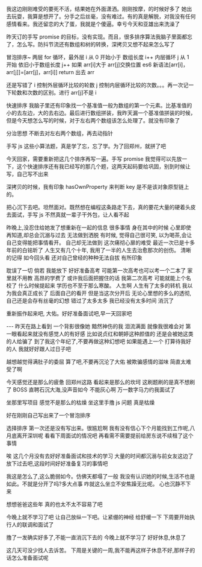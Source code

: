 我这边刚刚难受的要死不活，结果她在外面潇洒。刚刚按摩，的时候好多了
她出去玩耍，我算是想开了。分手之后丝毫，没有难过。有的真是解脱，对我没有任何感情看来。我还留恋的大了蛋，我就是个傻逼。幸亏今天和亚雄出来洗澡了

昨天订的手写 promise 的目标，没有实现。而且，很多排序算法我脑子里面都忘了，怎么写。防抖节流还有数组和树的转换，深拷贝又想不起来怎么写了

冒泡排序~ 两层 for 循环，最外层 i 从 0 开始小于 数组长度 i++ 内层循环 j 从 1 开始 依旧小于数组长度 j++ 如果 arr[i]大于 arr[j]交换位置 es6 新语法[arr[i]，arr[j]]=[arr[j]，arr[i]] return 出去 arr

还是写错了 i 控制外层循环比较的轮数 j 控制内层循环比较的次数。。。再一次记一下轮数和次数的区别。进行 arr[j]不是 i

快速排序 我脑子里还有印象找一个基准值一般为数组的第一个元素。比基准值的小的去左边，大的去右边。最后进行数组拼装，我昨天漏一个基准值拼装的时候，但是今天想怎么写的时候，对于左右两个数组该怎么处理了。就没有印象了

分治思想 不断去对左右两个数组，再去动指针

手写 js 这些小算法题，真是学了忘，忘了学。为了回郑州，就拼了吧

今天回家，需要重新把这几个排序再写一遍。手写 promise 我觉得可以先放一下，这个快速排序还有我已经写的那几个题，这两天起码要给巩固，别到时候让写，自己写不出来

深拷贝的时候，我有印象 hasOwnProperty 来判断 key 是不是该对象原型链上的。

把心沉下去吧。坦然面对。既然想在编程这条路走下去，真的要花大量的硬着头皮去面试，手写 js 不然真就一辈子干外包，让人看不起

昨晚上,没忍住给她发了想重新在一起的信息
很多事情 身在其中的时候 心里即使再知道,却总会沉溺与过去 无法做到洒脱
有时候, 觉得自己很可笑, 以为喝茶,会让自己变得能把事情看开。
自己却无法做到 这次痛彻心扉的难受 最近一次已是十多年前的白铭昕了
人生又有几个十年, 我用了一半的人生去治愈那次的创伤。
清晰的记得 如今回头看 还对自己曾经的种种无法自拔 有所印象

耽误了一切 倘若 我能放下 好好准备高考 可能第一次高考也可以考一个二本了 家里就不用教
高昂的学费了
或许我后面把握住的话 我第二次高考 可能就能上个名校了 什么时候提起来 学历也不至于那么寒酸。
人生啊 人生有了太多的转机 我以为我会真正成长了 后面自己的看开 但是当这次分开后 无论心里想的多么的透彻, 自己还是会存有丝毫的幻想 错过了太多太多
我已经没有太多时间 消沉了

重新振作起来吧, 大佑。好好准备面试吧,早一天回家吧

--- 昨天在路上看到 一个背影很像她 黯然神伤的我 泪流满面
就像我很难会对 第一眼看起来就没有感觉人的有好感 比如说贞红和朝婷这种颜值的
还是会被她这类的人给骗了
到了我这个年纪了,不要再做这种幻想吧
如果能遇上一个 打算待我好的人 我就好好跟人过日子吧

越想越觉得满肚子的委屈
算了吧,不要再沉沦了大佑
被欺骗感情的滋味 简直太难受了啊

今天感觉还是那么的疲惫
回郑州这路 看起来是那么的坎坷 这刷题刷的是真不想刷了
BOSS 直聘石沉大海,没声音如今
不能灰心啊 万一数字马力约我面试了

坐那里写项目 感觉不是那么的枯燥 坐这里手撸 js 问题 真是枯燥

好在刚刚自己写出来了一个冒泡排序

选择排序 第一次还是没有写出来。很尴尬啊
我有没有信心下个月能找到工作呢,八月底离开深圳呢
看看下周面试的情况吧 再看需不需要提前给房东说不续租了这个事情

唉 这几个月没有去好好准备面试和技术的学习 大量的时间都沉溺与前女友这边了
放下过去吧,这段时间好好准备复习的事情吧

我这是怎么了,这么脆弱如今。仿佛天都塌了一般
我没有认识她的时候,生活不也是如此。不就是分开了吗?多大点事
咋就这么坐立不安焦躁无比呢。
心也沉静不下来

想想爸爸这些年 真的也太不太不容易了吧

今晚上就不学习了吧 让自己放纵一下吧。让紧绷的神经 给舒缓一下
下周要开始执行人的联调和面试了

撸了一发确实好多了,不能一直消沉下去的
今晚上就不学习了
好好休息,休息了

这几天可没少找人去诉苦。
下周是关键的一周,我不能再这样子休息不好,那样子的话怎么准备面试呢
